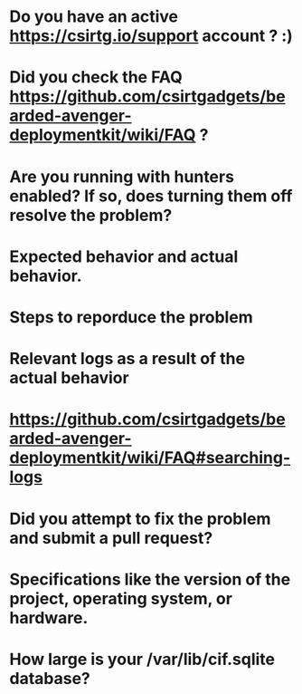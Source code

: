 # Do you have an active https://csirtg.io/support account ? :)

# Did you check the FAQ https://github.com/csirtgadgets/bearded-avenger-deploymentkit/wiki/FAQ ?

# Are you running with hunters enabled? If so, does turning them off resolve the problem?

# Expected behavior and actual behavior.

# Steps to reporduce the problem

# Relevant logs as a result of the actual behavior
# https://github.com/csirtgadgets/bearded-avenger-deploymentkit/wiki/FAQ#searching-logs

# Did you attempt to fix the problem and submit a pull request?

# Specifications like the version of the project, operating system, or hardware.

# How large is your /var/lib/cif.sqlite database?
